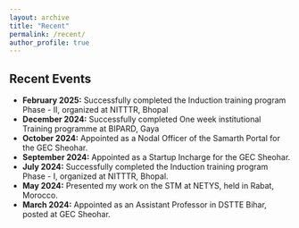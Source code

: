 ```yaml
---
layout: archive
title: "Recent"
permalink: /recent/
author_profile: true
---
```


## Recent Events
- **February 2025:** Successfully completed the Induction training program Phase - II, organized at NITTTR, Bhopal
- **December 2024:** Successfully completed One week institutional Training programme at BIPARD, Gaya
- **October 2024:** Appointed as a Nodal Officer of the Samarth Portal for the GEC Sheohar.
- **September 2024:** Appointed as a Startup Incharge for the GEC Sheohar.
- **July 2024:** Successfully completed the Induction training program Phase - I, organized at NITTTR, Bhopal.
- **May 2024:** Presented my work on the STM at NETYS, held in Rabat, Morocco.
- **March 2024:** Appointed as an Assistant Professor in DSTTE Bihar, posted at GEC Sheohar.
